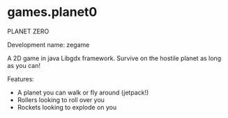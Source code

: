 # games.planet0

PLANET ZERO

Development name: zegame

A 2D game in java Libgdx framework. Survive on the hostile planet as long as you can!

Features:
- A planet you can walk or fly around (jetpack!)
- Rollers looking to roll over you
- Rockets looking to explode on you
